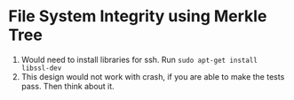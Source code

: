 # File System Integrity using Merkle Tree

1. Would need to install libraries for ssh. Run `sudo apt-get install libssl-dev
`
2. This design would not work with crash, if you are able to make the tests pass. Then think about it.